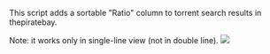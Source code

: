 This script adds a sortable "Ratio" column to torrent search results in thepiratebay.

Note: it works only in single-line view (not in double line).
<IMG SRC="https://i.imgur.com/WEDaZoI.jpg">